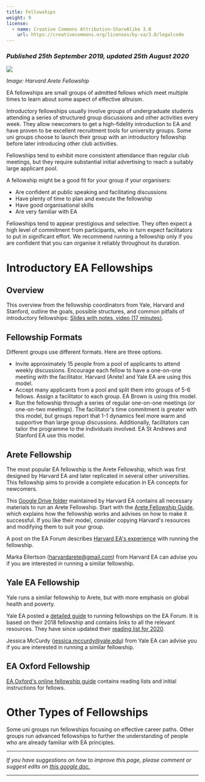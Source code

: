 ```yaml
---
title: Fellowships
weight: 9
license:
  - name: Creative Commons Attribution-ShareAlike 3.0
    url: https://creativecommons.org/licenses/by-sa/3.0/legalcode
---
```

### *Published 25th September 2019, updated 25th August 2020*

<p class="large_image_wrapper">
<img src="/img/arete.png" />
</p>

*Image: Harvard Arete Fellowship*

EA fellowships are small groups of admitted fellows which meet multiple times to learn about some aspect of effective altruism.

Introductory fellowships usually involve groups of undergraduate students attending a series of structured group discussions and other activities every week. They allow newcomers to get a high-fidelity introduction to EA and have proven to be excellent recruitment tools for university groups. Some uni groups choose to launch their group with an introductory fellowship before later introducing other club activities.

Fellowships tend to exhibit more consistent attendance than regular club meetings, but they require substantial initial advertising to reach a suitably large applicant pool.

A fellowship might be a good fit for your group if your organisers:

* Are confident at public speaking and facilitating discussions
* Have plenty of time to plan and execute the fellowship
* Have good organisational skills
* Are very familiar with EA

Fellowships tend to appear prestigious and selective. They often expect a high level of commitment from participants, who in turn expect facilitators to put in significant effort. We recommend running a fellowship only if you are confident that you can organise it reliably throughout its duration.

# Introductory EA Fellowships

## Overview

This overview from the fellowship coordinators from Yale, Harvard and Stanford, outline the goals, possible structures, and common pitfalls of introductory fellowships: <a target="_blank" href="https://docs.google.com/presentation/d/11jThtvCdCxV_PnXJ9Q05rX_zeMdV8bODp7TSYpTbmts/edit?usp=sharing">Slides with notes, <a target="_blank" href="https://drive.google.com/file/d/1-NnK5qeNPZ92HuO0fXceHP0yWWl1tb9o/view?usp=sharing">video (17 minutes)</a>.

## Fellowship Formats

Different groups use different formats. Here are three options.

* Invite approximately 15 people from a pool of applicants to attend weekly discussions. Encourage each fellow to have a one-on-one meeting with the facilitator. Harvard (Arete) and Yale EA are using this model.
* Accept many applicants from a pool and split them into groups of 5-6 fellows. Assign a facilitator to each group. EA Brown is using this model. 
* Run the fellowship through a series of regular one-on-one meetings (or one-on-two meetings). The facilitator's time commitment is greater with this model, but groups report that 1-1 dynamics feel more warm and supportive than large group discussions. Additionally, facilitators can tailor the programme to the individuals involved. EA St Andrews and Stanford EA use this model.

## Arete Fellowship

The most popular EA fellowship is the Arete Fellowship, which was first designed by Harvard EA and later replicated in several other universities. This fellowship aims to provide a complete education in EA concepts for newcomers.

This <a target="_blank" href="https://drive.google.com/drive/folders/1BSwUdewEI_IIkx2jtHECbN4wkI4P8Afw">Google Drive folder</a> maintained by Harvard EA contains all necessary materials to run an Arete Fellowship. Start with the <a target="_blank" href="https://docs.google.com/document/d/1pW3eE_h5X7ec3_faP_Fw0e8rwk7Q1LVg6Wrq2JaY9ok/edit">Arete Fellowship Guide</a>, which explains how the fellowship works and advises on how to make it successful. If you like their model, consider copying Harvard's resources and modifying them to suit your group.

A post on the EA Forum describes <a target="_blank" href="https://forum.effectivealtruism.org/posts/4GkAtcMohxK2m2bXH/the-arete-fellowship">Harvard EA's experience</a> with running the fellowship.

Marka Ellertson (<a target="_blank" href="mailto:harvardarete@gmail.com ">harvardarete@gmail.com</a>) from Harvard EA can advise you if you are interested in running a similar fellowship.

## Yale EA Fellowship

Yale runs a similar fellowship to Arete, but with more emphasis on global health and poverty.

Yale EA posted a <a target="_blank" href="https://forum.effectivealtruism.org/posts/suGcEobbHZZ4Gspeh/a-guide-to-effective-altruism-fellowships">detailed guide</a> to running fellowships on the EA Forum. It is based on their 2018 fellowship and contains links to all the relevant resources. They have since updated their <a target="_blank" href="https://docs.google.com/document/d/1ScJiL9crh0rfNgTv0aGcZtiEU3HYKpwSXQ1raRaWPfM/edit#heading=h.emnv7fke4g78">reading list for 2020</a>. 

Jessica McCurdy (<a target="_blank" href="mailto:jessica.mccurdy@yale.edu">jessica.mccurdy@yale.edu</a>) from Yale EA can advise you if you are interested in running a similar fellowship.

## EA Oxford Fellowship

<a target="_blank" href="https://docs.google.com/document/d/18RpfP_jf383dUUGUS_f2R__MI8kgwoKO0IQkiD4bFNs/edit">EA Oxford's online fellowship guide</a> contains reading lists and initial instructions for fellows. 

# Other Types of Fellowships

Some uni groups run fellowships focusing on effective career paths. Other groups run advanced fellowships to further the understanding of people who are already familiar with EA principles.

<hr>

*If you have suggestions on how to improve this page, please comment or suggest edits on*
<a target="_blank" href="https://docs.google.com/document/d/1qHh7j1JC70v2ey_dCc0PuwaBv0fQ-CmoahGjJZVySU0/edit#">*this google doc.*</a>

<hr>